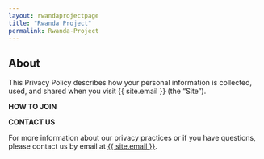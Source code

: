 ```yaml
---
layout: rwandaprojectpage
title: "Rwanda Project"
permalink: Rwanda-Project
---
```

    
 
<div class="col-lg-12 text-center">
	<h2 class="section-heading text-uppercase">About</h2>
</div>



This Privacy Policy describes how your personal information is collected, used, and shared when you visit {{ site.email }} (the “Site”).

**HOW TO JOIN**



**CONTACT US**

For more information about our privacy practices or if you have questions, please contact us by email at <a href="mailto:{{ site.email }}">{{ site.email }}</a>.